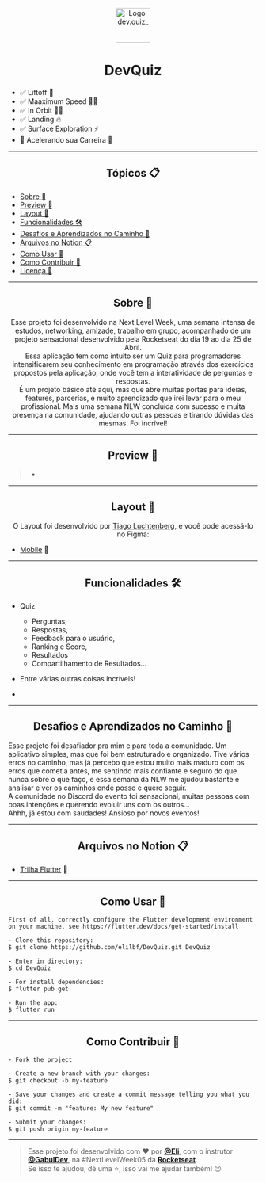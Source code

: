 <p align="center">
      <img src="https://user-images.githubusercontent.com/59374587/115237065-7e835c80-a0f2-11eb-8922-d2a14bac363b.png" width="70" alt="Logo dev.quiz_"/>
</p>

<h1 align="center">DevQuiz</h1>

- ✅ Liftoff 💪
- ✅ Maaximum Speed 🏃‍♂️
- ✅ In Orbit 👨‍🚀
- ✅ Landing 🔥
- ✅ Surface Exploration ⚡
- 🔄 Acelerando sua Carreira 🚀

---

<h2 align="center">Tópicos 📋</h2>

   <p>
   
   - [Sobre 📖](#sobre-)
   - [Preview 📱](#preview-)
   - [Layout 🎨](#layout-)
   - [Funcionalidades 🛠️](#Funcionalidades-%EF%B8%8F)
   - [Desafios e Aprendizados no Caminho 🤯](#desafios-e-aprendizados-no-caminho-)
   - [Arquivos no Notion 📋](#arquivos-no-notion-)
   - [Como Usar 🤔](#como-usar-)
   - [Como Contribuir 💪](#como-contribuir-)
   - [Licença 📝](#licença-)

   </p>

---

<h2 align="center">Sobre 📖</h2>
   
<p align="center">
   Esse projeto foi desenvolvido na Next Level Week, uma semana intensa de estudos, networking, amizade, trabalho em grupo, acompanhado de um projeto sensacional desenvolvido pela Rocketseat do dia 19 ao dia 25 de Abril.<br>
   Essa aplicação tem como intuito ser um Quiz para programadores intensificarem seu conhecimento em programação através dos exercícios propostos pela aplicação, onde você tem a interatividade de perguntas e respostas.<br>
   É um projeto básico até aqui, mas que abre muitas portas para ideias, features, parcerias, e muito aprendizado que irei levar para o meu profissional. Mais uma semana NLW concluída com sucesso e muita presença na comunidade, ajudando outras pessoas e tirando dúvidas das mesmas. Foi incrível!<br>
</p>

---

<h2 align="center">Preview 📱</h2>

> -

---

<h2 align="center">Layout 🎨</h2>

   <p align="center">
      O Layout foi desenvolvido por <a href="https://instagram.com/tiagoluchtenberg">Tiago Luchtenberg</a>, e você pode acessá-lo no Figma:
   
   - <a href="https://www.figma.com/file/XaC3pgD1B0iLSWLTsUqxIe/DevQuiz-(Copy)?node-id=0%3A1">Mobile</a> 📱
   </p>

---

<h2 align="center">Funcionalidades 🛠️</h2>

   <p>
   
- Quiz 
    - Perguntas,
    - Respostas,
    - Feedback para o usuário,
    - Ranking e Score, 
    - Resultados
    - Compartilhamento de Resultados...
- Entre várias outras coisas incríveis!

- </p>

---

<h2 align="center">Desafios e Aprendizados no Caminho 🤯</h2>

<p>
   Esse projeto foi desafiador pra mim e para toda a comunidade. Um aplicativo simples, mas que foi bem estruturado e organizado.
   Tive vários erros no caminho, mas já percebo que estou muito mais maduro com os erros que cometia antes, me sentindo mais confiante e seguro do que nunca sobre o que faço, e essa semana da NLW me ajudou bastante e analisar e ver os caminhos onde posso e quero seguir.<br> 
   A comunidade no Discord do evento foi sensacional, muitas pessoas com boas intenções e querendo evoluir uns com os outros...<br>
   Ahhh, já estou com saudades! Ansioso por novos eventos!<br>
   </p>

---

<h2 align="center">Arquivos no Notion 📋</h2>

- [Trilha Flutter](https://www.notion.so/Trilha-Flutter-a306b8d8751b4f76a7a1fc8f29db6d65) 🚀

---

<h2 align="center">Como Usar 🤔</h2>

```
First of all, correctly configure the Flutter development environment on your machine, see https://flutter.dev/docs/get-started/install

- Clone this repository:
$ git clone https://github.com/elilbf/DevQuiz.git DevQuiz

- Enter in directory:
$ cd DevQuiz

- For install dependencies:
$ flutter pub get

- Run the app:
$ flutter run
```

---

<h2 align="center">Como Contribuir 💪</h2>

```
- Fork the project

- Create a new branch with your changes:
$ git checkout -b my-feature

- Save your changes and create a commit message telling you what you did:
$ git commit -m "feature: My new feature"

- Submit your changes:
$ git push origin my-feature
```

---

> Esse projeto foi desenvolvido com ❤️ por **[@Eli](https://www.linkedin.com/in/eli-leite-5267149a/)**, com o instrutor **[@GabulDev](https://www.linkedin.com/in/gabuldev/)**, na #NextLevelWeek05 da **[Rocketseat](https://rocketseat.com.br/)**.<br>
> Se isso te ajudou, dê uma ⭐, isso vai me ajudar também! 😉
